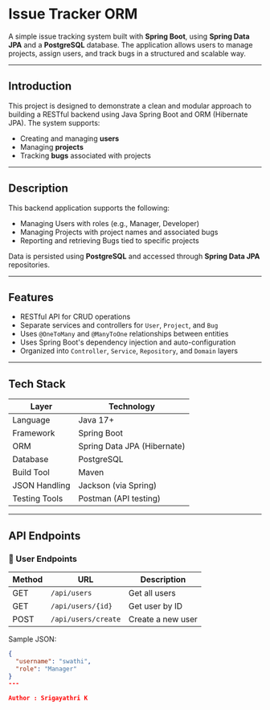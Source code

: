 #  Issue Tracker ORM

A simple issue tracking system built with **Spring Boot**, using **Spring Data JPA** and a **PostgreSQL** database. The application allows users to manage projects, assign users, and track bugs in a structured and scalable way.

---

## Introduction

This project is designed to demonstrate a clean and modular approach to building a RESTful backend using Java Spring Boot and ORM (Hibernate JPA). The system supports:

- Creating and managing **users**
- Managing **projects**
- Tracking **bugs** associated with projects

---

##  Description

This backend application supports the following:

- Managing Users with roles (e.g., Manager, Developer)
- Managing Projects with project names and associated bugs
- Reporting and retrieving Bugs tied to specific projects

Data is persisted using **PostgreSQL** and accessed through **Spring Data JPA** repositories.

---

##  Features

- RESTful API for CRUD operations
- Separate services and controllers for `User`, `Project`, and `Bug`
- Uses `@OneToMany` and `@ManyToOne` relationships between entities
- Uses Spring Boot's dependency injection and auto-configuration
- Organized into `Controller`, `Service`, `Repository`, and `Domain` layers

---

## Tech Stack

| Layer         | Technology            |
|--------------|------------------------|
| Language      | Java 17+               |
| Framework     | Spring Boot            |
| ORM           | Spring Data JPA (Hibernate) |
| Database      | PostgreSQL             |
| Build Tool    | Maven                  |
| JSON Handling | Jackson (via Spring)   |
| Testing Tools | Postman (API testing)  |

---

##  API Endpoints

### 🔹 User Endpoints

| Method | URL                    | Description               |
|--------|------------------------|---------------------------|
| GET    | `/api/users`           | Get all users             |
| GET    | `/api/users/{id}`      | Get user by ID            |
| POST   | `/api/users/create`    | Create a new user         |


 Sample JSON:

```json
{
  "username": "swathi",
  "role": "Manager"
}
---

Author : Srigayathri K
